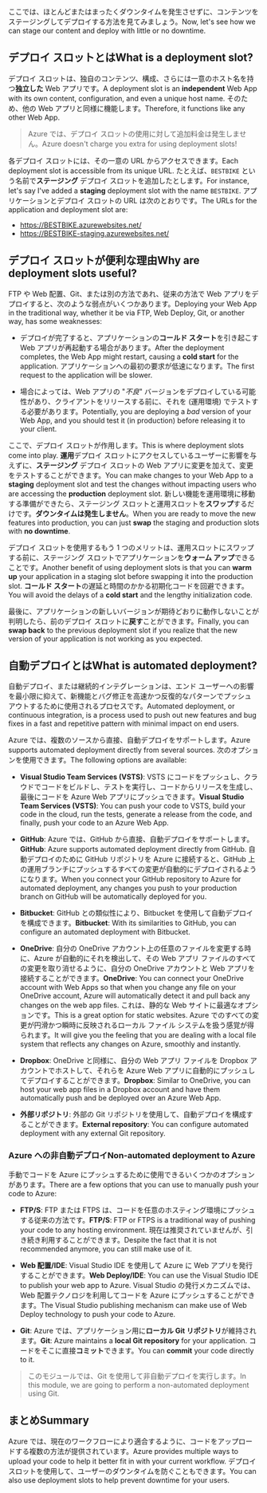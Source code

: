 <span data-ttu-id="be0af-101">ここでは、ほとんどまたはまったくダウンタイムを発生させずに、コンテンツをステージングしてデプロイする方法を見てみましょう。</span><span class="sxs-lookup"><span data-stu-id="be0af-101">Now, let's see how we can stage our content and deploy with little or no downtime.</span></span>

## <a name="what-is-a-deployment-slot"></a><span data-ttu-id="be0af-102">デプロイ スロットとは</span><span class="sxs-lookup"><span data-stu-id="be0af-102">What is a deployment slot?</span></span>

<span data-ttu-id="be0af-103">デプロイ スロットは、独自のコンテンツ、構成、さらには一意のホスト名を持つ**独立した** Web アプリです。</span><span class="sxs-lookup"><span data-stu-id="be0af-103">A deployment slot is an **independent** Web App with its own content, configuration, and even a unique host name.</span></span> <span data-ttu-id="be0af-104">そのため、他の Web アプリと同様に機能します。</span><span class="sxs-lookup"><span data-stu-id="be0af-104">Therefore, it functions like any other Web App.</span></span>

> <span data-ttu-id="be0af-105">Azure では、デプロイ スロットの使用に対して追加料金は発生しません。</span><span class="sxs-lookup"><span data-stu-id="be0af-105">Azure doesn't charge you extra for using deployment slots!</span></span>

<span data-ttu-id="be0af-106">各デプロイ スロットには、その一意の URL からアクセスできます。</span><span class="sxs-lookup"><span data-stu-id="be0af-106">Each deployment slot is accessible from its unique URL.</span></span> <span data-ttu-id="be0af-107">たとえば、`BESTBIKE` という名前で**ステージング** デプロイ スロットを追加したとします。</span><span class="sxs-lookup"><span data-stu-id="be0af-107">For instance, let's say I've added a **staging** deployment slot with the name `BESTBIKE`.</span></span> <span data-ttu-id="be0af-108">アプリケーションとデプロイ スロットの URL は次のとおりです。</span><span class="sxs-lookup"><span data-stu-id="be0af-108">The URLs for the application and deployment slot are:</span></span>

- https://BESTBIKE.azurewebsites.net/
- https://BESTBIKE-staging.azurewebsites.net/

## <a name="why-are-deployment-slots-useful"></a><span data-ttu-id="be0af-109">デプロイ スロットが便利な理由</span><span class="sxs-lookup"><span data-stu-id="be0af-109">Why are deployment slots useful?</span></span>

<span data-ttu-id="be0af-110">FTP や Web 配置、Git、または別の方法であれ、従来の方法で Web アプリをデプロイすると、次のような弱点がいくつかあります。</span><span class="sxs-lookup"><span data-stu-id="be0af-110">Deploying your Web App in the traditional way, whether it be via FTP, Web Deploy, Git, or another way, has some weaknesses:</span></span>

- <span data-ttu-id="be0af-111">デプロイが完了すると、アプリケーションの**コールド スタート**を引き起こす Web アプリが再起動する場合があります。</span><span class="sxs-lookup"><span data-stu-id="be0af-111">After the deployment completes, the Web App might restart, causing a **cold start** for the application.</span></span> <span data-ttu-id="be0af-112">アプリケーションへの最初の要求が低速になります。</span><span class="sxs-lookup"><span data-stu-id="be0af-112">The first request to the application will be slower.</span></span>

- <span data-ttu-id="be0af-113">場合によっては、Web アプリの "*不良*" バージョンをデプロイしている可能性があり、クライアントをリリースする前に、それを (運用環境) でテストする必要があります。</span><span class="sxs-lookup"><span data-stu-id="be0af-113">Potentially, you are deploying a *bad* version of your Web App, and you should test it (in production) before releasing it to your client.</span></span>

<span data-ttu-id="be0af-114">ここで、デプロイ スロットが作用します。</span><span class="sxs-lookup"><span data-stu-id="be0af-114">This is where deployment slots come into play.</span></span> <span data-ttu-id="be0af-115">**運用**デプロイ スロットにアクセスしているユーザーに影響を与えずに、**ステージング** デプロイ スロットの Web アプリに変更を加えて、変更をテストすることができます。</span><span class="sxs-lookup"><span data-stu-id="be0af-115">You can make changes to your Web App to a **staging** deployment slot and test the changes without impacting users who are accessing the **production** deployment slot.</span></span> <span data-ttu-id="be0af-116">新しい機能を運用環境に移動する準備ができたら、ステージング スロットと運用スロットを**スワップ**するだけです。**ダウンタイムは発生しません**。</span><span class="sxs-lookup"><span data-stu-id="be0af-116">When you are ready to move the new features into production, you can just **swap** the staging and production slots with **no downtime**.</span></span>

<span data-ttu-id="be0af-117">デプロイ スロットを使用するもう 1 つのメリットは、運用スロットにスワップする前に、ステージング スロットでアプリケーションを**ウォーム アップ**できることです。</span><span class="sxs-lookup"><span data-stu-id="be0af-117">Another benefit of using deployment slots is that you can **warm up** your application in a staging slot before swapping it into the production slot.</span></span> <span data-ttu-id="be0af-118">**コールド スタート**の遅延と時間のかかる初期化コードを回避できます。</span><span class="sxs-lookup"><span data-stu-id="be0af-118">You will avoid the delays of a **cold start** and the lengthy initialization code.</span></span>

<span data-ttu-id="be0af-119">最後に、アプリケーションの新しいバージョンが期待どおりに動作しないことが判明したら、前のデプロイ スロットに**戻す**ことができます。</span><span class="sxs-lookup"><span data-stu-id="be0af-119">Finally, you can **swap back** to the previous deployment slot if you realize that the new version of your application is not working as you expected.</span></span>

## <a name="what-is-automated-deployment"></a><span data-ttu-id="be0af-120">自動デプロイとは</span><span class="sxs-lookup"><span data-stu-id="be0af-120">What is automated deployment?</span></span>

<span data-ttu-id="be0af-121">自動デプロイ、または継続的インテグレーションは、エンド ユーザーへの影響を最小限に抑えて、新機能とバグ修正を高速かつ反復的なパターンでプッシュ アウトするために使用されるプロセスです。</span><span class="sxs-lookup"><span data-stu-id="be0af-121">Automated deployment, or continuous integration, is a process used to push out new features and bug fixes in a fast and repetitive pattern with minimal impact on end users.</span></span>

<span data-ttu-id="be0af-122">Azure では、複数のソースから直接、自動デプロイをサポートします。</span><span class="sxs-lookup"><span data-stu-id="be0af-122">Azure supports automated deployment directly from several sources.</span></span> <span data-ttu-id="be0af-123">次のオプションを使用できます。</span><span class="sxs-lookup"><span data-stu-id="be0af-123">The following options are available:</span></span>

- <span data-ttu-id="be0af-124">**Visual Studio Team Services (VSTS)**: VSTS にコードをプッシュし、クラウドでコードをビルドし、テストを実行し、コードからリリースを生成し、最後にコードを Azure Web アプリにプッシュできます。</span><span class="sxs-lookup"><span data-stu-id="be0af-124">**Visual Studio Team Services (VSTS)**: You can push your code to VSTS, build your code in the cloud, run the tests, generate a release from the code, and finally, push your code to an Azure Web App.</span></span>

- <span data-ttu-id="be0af-125">**GitHub**: Azure では、GitHub から直接、自動デプロイをサポートします。</span><span class="sxs-lookup"><span data-stu-id="be0af-125">**GitHub**: Azure supports automated deployment directly from GitHub.</span></span> <span data-ttu-id="be0af-126">自動デプロイのために GitHub リポジトリを Azure に接続すると、GitHub 上の運用ブランチにプッシュするすべての変更が自動的にデプロイされるようになります。</span><span class="sxs-lookup"><span data-stu-id="be0af-126">When you connect your GitHub repository to Azure for automated deployment, any changes you push to your production branch on GitHub will be automatically deployed for you.</span></span>

- <span data-ttu-id="be0af-127">**Bitbucket**: GitHub との類似性により、Bitbucket を使用して自動デプロイを構成できます。</span><span class="sxs-lookup"><span data-stu-id="be0af-127">**Bitbucket**: With its similarities to GitHub, you can configure an automated deployment with Bitbucket.</span></span>

- <span data-ttu-id="be0af-128">**OneDrive**: 自分の OneDrive アカウント上の任意のファイルを変更する時に、Azure が自動的にそれを検出して、その Web アプリ ファイルのすべての変更を取り消せるように、自分の OneDrive アカウントと Web アプリを接続することができます。</span><span class="sxs-lookup"><span data-stu-id="be0af-128">**OneDrive**: You can connect your OneDrive account with Web Apps so that when you change any file on your OneDrive account, Azure will automatically detect it and pull back any changes on the web app files.</span></span> <span data-ttu-id="be0af-129">これは、静的な Web サイトに最適なオプションです。</span><span class="sxs-lookup"><span data-stu-id="be0af-129">This is a great option for static websites.</span></span> <span data-ttu-id="be0af-130">Azure でのすべての変更が円滑かつ瞬時に反映されるローカル ファイル システムを扱う感覚が得られます。</span><span class="sxs-lookup"><span data-stu-id="be0af-130">It will give you the feeling that you are dealing with a local file system that reflects any changes on Azure, smoothly and instantly.</span></span>

- <span data-ttu-id="be0af-131">**Dropbox**: OneDrive と同様に、自分の Web アプリ ファイルを Dropbox アカウントでホストして、それらを Azure Web アプリに自動的にプッシュしてデプロイすることができます。</span><span class="sxs-lookup"><span data-stu-id="be0af-131">**Dropbox**: Similar to OneDrive, you can host your web app files in a Dropbox account and have them automatically push and be deployed over an Azure Web App.</span></span>

- <span data-ttu-id="be0af-132">**外部リポジトリ**: 外部の Git リポジトリを使用して、自動デプロイを構成することができます。</span><span class="sxs-lookup"><span data-stu-id="be0af-132">**External repository**: You can configure automated deployment with any external Git repository.</span></span>

### <a name="non-automated-deployment-to-azure"></a><span data-ttu-id="be0af-133">Azure への非自動デプロイ</span><span class="sxs-lookup"><span data-stu-id="be0af-133">Non-automated deployment to Azure</span></span>

<span data-ttu-id="be0af-134">手動でコードを Azure にプッシュするために使用できるいくつかのオプションがあります。</span><span class="sxs-lookup"><span data-stu-id="be0af-134">There are a few options that you can use to manually push your code to Azure:</span></span>

- <span data-ttu-id="be0af-135">**FTP/S**: FTP または FTPS は、コードを任意のホスティング環境にプッシュする従来の方法です。</span><span class="sxs-lookup"><span data-stu-id="be0af-135">**FTP/S**: FTP or FTPS is a traditional way of pushing your code to any hosting environment.</span></span> <span data-ttu-id="be0af-136">現在は推奨されていませんが、引き続き利用することができます。</span><span class="sxs-lookup"><span data-stu-id="be0af-136">Despite the fact that it is not recommended anymore, you can still make use of it.</span></span>

- <span data-ttu-id="be0af-137">**Web 配置/IDE**: Visual Studio IDE を使用して Azure に Web アプリを発行することができます。</span><span class="sxs-lookup"><span data-stu-id="be0af-137">**Web Deploy/IDE**: You can use the Visual Studio IDE to publish your web app to Azure.</span></span> <span data-ttu-id="be0af-138">Visual Studio の発行メカニズムでは、Web 配置テクノロジを利用してコードを Azure にプッシュすることができます。</span><span class="sxs-lookup"><span data-stu-id="be0af-138">The Visual Studio publishing mechanism can make use of Web Deploy technology to push your code to Azure.</span></span>

- <span data-ttu-id="be0af-139">**Git**: Azure では、アプリケーション用に**ローカル Git リポジトリ**が維持されます。</span><span class="sxs-lookup"><span data-stu-id="be0af-139">**Git**: Azure maintains a **local Git repository** for your application.</span></span> <span data-ttu-id="be0af-140">コードをそこに直接**コミット**できます。</span><span class="sxs-lookup"><span data-stu-id="be0af-140">You can **commit** your code directly to it.</span></span>

> <span data-ttu-id="be0af-141">このモジュールでは、Git を使用して非自動デプロイを実行します。</span><span class="sxs-lookup"><span data-stu-id="be0af-141">In this module, we are going to perform a non-automated deployment using Git.</span></span>

## <a name="summary"></a><span data-ttu-id="be0af-142">まとめ</span><span class="sxs-lookup"><span data-stu-id="be0af-142">Summary</span></span>

<span data-ttu-id="be0af-143">Azure では、現在のワークフローにより適合するように、コードをアップロードする複数の方法が提供されています。</span><span class="sxs-lookup"><span data-stu-id="be0af-143">Azure provides multiple ways to upload your code to help it better fit in with your current workflow.</span></span> <span data-ttu-id="be0af-144">デプロイ スロットを使用して、ユーザーのダウンタイムを防ぐこともできます。</span><span class="sxs-lookup"><span data-stu-id="be0af-144">You can also use deployment slots to help prevent downtime for your users.</span></span>

